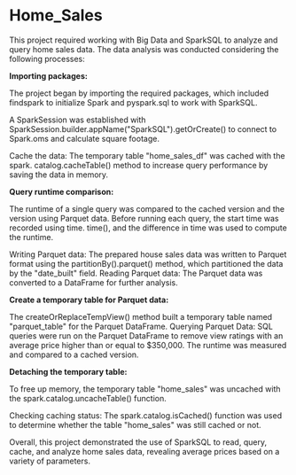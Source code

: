 
# Home_Sales


This project required working with Big Data and SparkSQL to analyze and query home sales data. The data analysis was conducted considering the following processes:

**Importing packages:**

The project began by importing the required packages, which included findspark to initialize Spark and pyspark.sql to work with SparkSQL.

A SparkSession was established with SparkSession.builder.appName("SparkSQL").getOrCreate() to connect to Spark.oms and calculate square footage.

Cache the data: The temporary table "home_sales_df" was cached with the spark. catalog.cacheTable() method to increase query performance by saving the data in memory.

**Query runtime comparison:**

The runtime of a single query was compared to the cached version and the version using Parquet data. Before running each query, the start time was recorded using time. time(), and the difference in time was used to compute the runtime. 

Writing Parquet data: The prepared house sales data was written to Parquet format using the partitionBy().parquet() method, which partitioned the data by the "date_built" field. 
Reading Parquet data: The Parquet data was converted to a DataFrame for further analysis.

**Create a temporary table for Parquet data:**

The createOrReplaceTempView() method built a temporary table named "parquet_table" for the Parquet DataFrame. 
Querying Parquet Data: SQL queries were run on the Parquet DataFrame to remove view ratings with an average price higher than or equal to $350,000. The runtime was measured and compared to a cached version. 

**Detaching the temporary table:**

To free up memory, the temporary table "home_sales" was uncached with the spark.catalog.uncacheTable() function. 

Checking caching status: The spark.catalog.isCached() function was used to determine whether the table "home_sales" was still cached or not. 

Overall, this project demonstrated the use of SparkSQL to read, query, cache, and analyze home sales data, revealing average prices based on a variety of parameters. 


